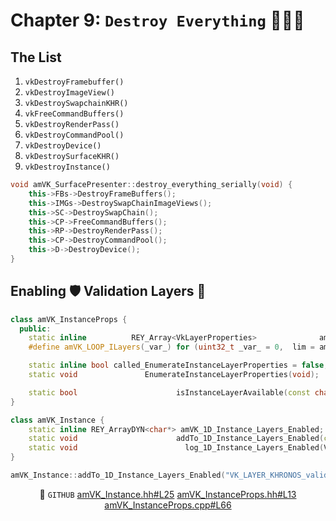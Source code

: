 <div class="REY_PAGE_START"></div>

# Chapter 9: `Destroy Everything` 🧨🔥🧹
## The List
1. `vkDestroyFramebuffer()`
2. `vkDestroyImageView()`
3. `vkDestroySwapchainKHR()`
4. `vkFreeCommandBuffers()`
5. `vkDestroyRenderPass()`
6. `vkDestroyCommandPool()`
7. `vkDestroyDevice()`
8. `vkDestroySurfaceKHR()`
9.  `vkDestroyInstance()`
```cpp
void amVK_SurfacePresenter::destroy_everything_serially(void) {
    this->FBs->DestroyFrameBuffers();
    this->IMGs->DestroySwapChainImageViews();
    this->SC->DestroySwapChain();
    this->CP->FreeCommandBuffers();
    this->RP->DestroyRenderPass();
    this->CP->DestroyCommandPool();
    this->D->DestroyDevice();
}
```



<div class="REY_BR3_NEGATIVE"></div>

## Enabling 🛡️ Validation Layers 🍰
```cpp
class amVK_InstanceProps {
  public:
    static inline          REY_Array<VkLayerProperties>              amVK_1D_InstanceLayers;
    #define amVK_LOOP_ILayers(_var_) for (uint32_t _var_ = 0,  lim = amVK_1D_InstanceLayers.n;   _var_ < lim;  _var_++)

    static inline bool called_EnumerateInstanceLayerProperties = false;
    static void               EnumerateInstanceLayerProperties(void);                 // amVK_1D_InstanceLayers

    static bool                      isInstanceLayerAvailable(const char *layerName); // amVK_1D_InstanceLayers
}

class amVK_Instance {
    static inline REY_ArrayDYN<char*> amVK_1D_Instance_Layers_Enabled;
    static void                      addTo_1D_Instance_Layers_Enabled(const char* layerName);
    static void                        log_1D_Instance_Layers_Enabled(VkResult ret);  // CreateDevice() calls this
}

amVK_Instance::addTo_1D_Instance_Layers_Enabled("VK_LAYER_KHRONOS_validation");
```
</div>

<div class="REY_TITLE_SUB2" align=center>

🔗 `GITHUB`
[amVK_Instance.hh#L25](https://github.com/REYNEP/amGHOST/blob/74cf5c96a9b12db4896f2f4c592cfd72923d6231/amVK/core/amVK_Instance.hh#L25)
[amVK_InstanceProps.hh#L13](https://github.com/REYNEP/amGHOST/blob/74cf5c96a9b12db4896f2f4c592cfd72923d6231/amVK/utils/amVK_InstanceProps.hh#L13)
[amVK_InstanceProps.cpp#L66](https://github.com/REYNEP/amGHOST/blob/74cf5c96a9b12db4896f2f4c592cfd72923d6231/amVK/utils/amVK_InstanceProps.cpp#L66)

</div>